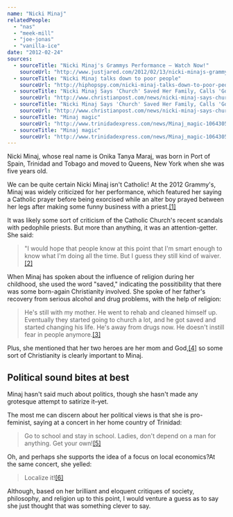 ```yaml
---
name: "Nicki Minaj"
relatedPeople:
  - "nas"
  - "meek-mill"
  - "joe-jonas"
  - "vanilla-ice"
date: "2012-02-24"
sources:
  - sourceTitle: "Nicki Minaj's Grammys Performance – Watch Now!"
    sourceUrl: "http://www.justjared.com/2012/02/13/nicki-minajs-grammys-performance-watch-now/"
  - sourceTitle: "Nicki Minaj talks down to poor people"
    sourceUrl: "http://hiphopspy.com/nicki-minaj-talks-down-to-poor-people/"
  - sourceTitle: "Nicki Minaj Says 'Church' Saved Her Family, Calls 'God' Her Hero"
    sourceUrl: "http://www.christianpost.com/news/nicki-minaj-says-church-saved-her-family-calls-god-her-hero-74062/"
  - sourceTitle: "Nicki Minaj Says 'Church' Saved Her Family, Calls 'God' Her Hero"
    sourceUrl: "http://www.christianpost.com/news/nicki-minaj-says-church-saved-her-family-calls-god-her-hero-74062/"
  - sourceTitle: "Minaj magic"
    sourceUrl: "http://www.trinidadexpress.com/news/Minaj_magic-106430523.html"
  - sourceTitle: "Minaj magic"
    sourceUrl: "http://www.trinidadexpress.com/news/Minaj_magic-106430523.html"
---
```


Nicki Minaj, whose real name is Onika Tanya Maraj, was born in Port of Spain, Trinidad and Tobago and moved to Queens, New York when she was five years old.

We can be quite certain Nicki Minaj isn't Catholic! At the 2012 Grammy's, Minaj was widely criticized for her performance, which featured her saying a Catholic prayer before being exorcised while an alter boy prayed between her legs after making some funny business with a priest.<a class="source-citation" href="http://www.justjared.com/2012/02/13/nicki-minajs-grammys-performance-watch-now/" title="Nicki Minaj&apos;s Grammys Performance – Watch Now!">[1]</a>

It was likely some sort of criticism of the Catholic Church's recent scandals with pedophile priests. But more than anything, it was an attention-getter. She said:

>"I would hope that people know at this point that I'm smart enough to know what I'm doing all the time. But I guess they still kind of waiver.<a class="source-citation" href="http://hiphopspy.com/nicki-minaj-talks-down-to-poor-people/" title="Nicki Minaj talks down to poor people">[2]</a>

When Minaj has spoken about the influence of religion during her childhood, she used the word "saved," indicating the possitibility that there was some born-again Christianity involved. She spoke of her father's recovery from serious alcohol and drug problems, with the help of religion:

>He's still with my mother. He went to rehab and cleaned himself up. Eventually they started going to church a lot, and he got saved and started changing his life. He's away from drugs now. He doesn't instill fear in people anymore.<a class="source-citation" href="http://www.christianpost.com/news/nicki-minaj-says-church-saved-her-family-calls-god-her-hero-74062/" title="Nicki Minaj Says &apos;Church&apos; Saved Her Family, Calls &apos;God&apos; Her Hero">[3]</a>

Plus, she mentioned that her two heroes are her mom and God,<a class="source-citation" href="http://www.christianpost.com/news/nicki-minaj-says-church-saved-her-family-calls-god-her-hero-74062/" title="Nicki Minaj Says &apos;Church&apos; Saved Her Family, Calls &apos;God&apos; Her Hero">[4]</a> so some sort of Christianity is clearly important to Minaj.


## Political sound bites at best

Minaj hasn't said much about politics, though she hasn't made any grotesque attempt to satirize it–yet.

The most me can discern about her political views is that she is pro-feminist, saying at a concert in her home country of Trinidad:

>Go to school and stay in school. Ladies, don't depend on a man for anything. Get your own!<a class="source-citation" href="http://www.trinidadexpress.com/news/Minaj_magic-106430523.html" title="Minaj magic">[5]</a>

Oh, and perhaps she supports the idea of a focus on local economics?At the same concert, she yelled:

>Localize it!<a class="source-citation" href="http://www.trinidadexpress.com/news/Minaj_magic-106430523.html" title="Minaj magic">[6]</a>

Although, based on her brilliant and eloquent critiques of society, philosophy, and religion up to this point, I would venture a guess as to say she just thought that was something clever to say.